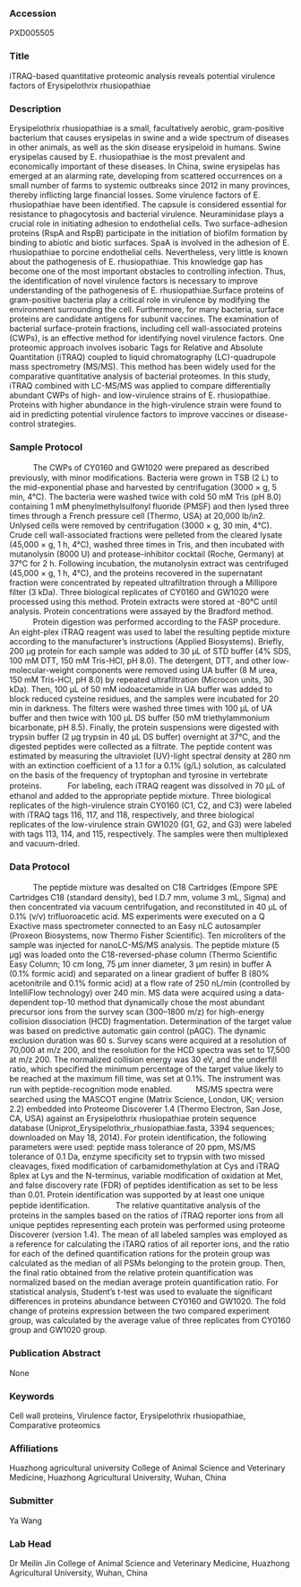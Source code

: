 ### Accession
PXD005505

### Title
iTRAQ-based quantitative proteomic analysis reveals potential virulence factors of Erysipelothrix rhusiopathiae

### Description
Erysipelothrix rhusiopathiae is a small, facultatively aerobic, gram-positive bacterium that causes erysipelas in swine and a wide spectrum of diseases in other animals, as well as the skin disease erysipeloid in humans. Swine erysipelas caused by E. rhusiopathiae is the most prevalent and economically important of these diseases. In China, swine erysipelas has emerged at an alarming rate, developing from scattered occurrences on a small number of farms to systemic outbreaks since 2012 in many provinces, thereby inflicting large financial losses. Some virulence factors of E. rhusiopathiae have been identified. The capsule is considered essential for resistance to phagocytosis and bacterial virulence. Neuraminidase plays a crucial role in initiating adhesion to endothelial cells. Two surface-adhesion proteins (RspA and RspB) participate in the initiation of biofilm formation by binding to abiotic and biotic surfaces. SpaA is involved in the adhesion of E. rhusiopathiae to porcine endothelial cells. Nevertheless, very little is known about the pathogenesis of E. rhusiopathiae. This knowledge gap has become one of the most important obstacles to controlling infection. Thus, the identification of novel virulence factors is necessary to improve understanding of the pathogenesis of E. rhusiopathiae.Surface proteins of gram-positive bacteria play a critical role in virulence by modifying the environment surrounding the cell. Furthermore, for many bacteria, surface proteins are candidate antigens for subunit vaccines. The examination of bacterial surface-protein fractions, including cell wall-associated proteins (CWPs), is an effective method for identifying novel virulence factors. One proteomic approach involves isobaric Tags for Relative and Absolute Quantitation (iTRAQ) coupled to liquid chromatography (LC)-quadrupole mass spectrometry (MS/MS). This method has been widely used for the comparative quantitative analysis of bacterial proteomes. In this study, iTRAQ combined with LC-MS/MS was applied to compare differentially abundant CWPs of high- and low-virulence strains of E. rhusiopathiae. Proteins with higher abundance in the high-virulence strain were found to aid in predicting potential virulence factors to improve vaccines or disease-control strategies.

### Sample Protocol
　　　The CWPs of CY0160 and GW1020 were prepared as described previously, with minor modifications. Bacteria were grown in TSB (2 L) to the mid-exponential phase and harvested by centrifugation (3000 × g, 5 min, 4°C). The bacteria were washed twice with cold 50 mM Tris (pH 8.0) containing 1 mM phenylmethylsulfonyl fluoride (PMSF) and then lysed three times through a French pressure cell (Thermo, USA) at 20,000 lb/in2. Unlysed cells were removed by centrifugation (3000 × g, 30 min, 4°C). Crude cell wall-associated fractions were pelleted from the cleared lysate (45,000 × g, 1 h, 4°C), washed three times in Tris, and then incubated with mutanolysin (8000 U) and protease-inhibitor cocktail (Roche, Germany) at 37°C for 2 h. Following incubation, the mutanolysin extract was centrifuged (45,000 × g, 1 h, 4°C), and the proteins recovered in the supernatant fraction were concentrated by repeated ultrafiltration through a Millipore filter (3 kDa). Three biological replicates of CY0160 and GW1020 were processed using this method. Protein extracts were stored at -80°C until analysis. Protein concentrations were assayed by the Bradford method.  　　　Protein digestion was performed according to the FASP procedure. An eight-plex iTRAQ reagent was used to label the resulting peptide mixture according to the manufacturer’s instructions (Applied Biosystems). Briefly, 200 μg protein for each sample was added to 30 μL of STD buffer (4% SDS, 100 mM DTT, 150 mM Tris-HCl, pH 8.0). The detergent, DTT, and other low-molecular-weight components were removed using UA buffer (8 M urea, 150 mM Tris-HCl, pH 8.0) by repeated ultrafiltration (Microcon units, 30 kDa). Then, 100 μL of 50 mM iodoacetamide in UA buffer was added to block reduced cysteine residues, and the samples were incubated for 20 min in darkness. The filters were washed three times with 100 μL of UA buffer and then twice with 100 μL DS buffer (50 mM triethylammonium bicarbonate, pH 8.5). Finally, the protein suspensions were digested with trypsin buffer (2 μg trypsin in 40 μL DS buffer) overnight at 37°C, and the digested peptides were collected as a filtrate. The peptide content was estimated by measuring the ultraviolet (UV)-light spectral density at 280 nm with an extinction coefficient of a 1.1 for a 0.1% (g/L) solution, as calculated on the basis of the frequency of tryptophan and tyrosine in vertebrate proteins. 　　　For labeling, each iTRAQ reagent was dissolved in 70 μL of ethanol and added to the appropriate peptide mixture. Three biological replicates of the high-virulence strain CY0160 (C1, C2, and C3) were labeled with iTRAQ tags 116, 117, and 118, respectively, and three biological replicates of the low-virulence strain GW1020 (G1, G2, and G3) were labeled with tags 113, 114, and 115, respectively. The samples were then multiplexed and vacuum-dried.

### Data Protocol
　　　The peptide mixture was desalted on C18 Cartridges (Empore SPE Cartridges C18 (standard density), bed I.D.7 mm, volume 3 mL, Sigma) and then concentrated via vacuum centrifugation, and reconstituted in 40 µL of 0.1% (v/v) trifluoroacetic acid. MS experiments were executed on a Q Exactive mass spectrometer connected to an Easy nLC autosampler (Proxeon Biosystems, now Thermo Fisher Scientific). Ten microliters of the sample was injected for nanoLC-MS/MS analysis. The peptide mixture (5 μg) was loaded onto the C18-reversed-phase column (Thermo Scientific Easy Column; 10 cm long, 75 μm inner diameter, 3 μm resin) in buffer A (0.1% formic acid) and separated on a linear gradient of buffer B (80% acetonitrile and 0.1% formic acid) at a flow rate of 250 nL/min (controlled by IntelliFlow technology) over 240 min. MS data were acquired using a data-dependent top-10 method that dynamically chose the most abundant precursor ions from the survey scan (300–1800 m/z) for high-energy collision dissociation (HCD) fragmentation. Determination of the target value was based on predictive automatic gain control (pAGC). The dynamic exclusion duration was 60 s. Survey scans were acquired at a resolution of 70,000 at m/z 200, and the resolution for the HCD spectra was set to 17,500 at m/z 200. The normalized collision energy was 30 eV, and the underfill ratio, which specified the minimum percentage of the target value likely to be reached at the maximum fill time, was set at 0.1%. The instrument was run with peptide-recognition mode enabled.　　　MS/MS spectra were searched using the MASCOT engine (Matrix Science, London, UK; version 2.2) embedded into Proteome Discoverer 1.4 (Thermo Electron, San Jose, CA, USA) against an Erysipelothrix rhusiopathiae protein sequence database (Uniprot_Erysipelothrix_rhusiopathiae.fasta, 3394 sequences; downloaded on May 18, 2014). For protein identification, the following parameters were used: peptide mass tolerance of 20 ppm, MS/MS tolerance of 0.1 Da, enzyme specificity set to trypsin with two missed cleavages, fixed modification of carbamidomethylation at Cys and iTRAQ 8plex at Lys and the N-terminus, variable modification of oxidation at Met, and false discovery rate (FDR) of peptides identification as set to be less than 0.01. Protein identification was supported by at least one unique peptide identification.        　　　The relative quantitative analysis of the proteins in the samples based on the ratios of iTRAQ reporter ions from all unique peptides representing each protein was performed using proteome Discoverer (version 1.4). The mean of all labeled samples was employed as a reference for calculating the iTARQ ratios of all reporter ions, and the ratio for each of the defined quantification rations for the protein group was calculated as the median of all PSMs belonging to the protein group. Then, the final ratio obtained from the relative protein quantification was normalized based on the median average protein quantification ratio. For statistical analysis, Student’s t-test was used to evaluate the significant differences in proteins abundance between CY0160 and GW1020. The fold change of proteins expression between the two compared experiment group, was calculated by the average value of three replicates from CY0160 group and GW1020 group.

### Publication Abstract
None

### Keywords
Cell wall proteins, Virulence factor, Erysipelothrix rhusiopathiae, Comparative proteomics

### Affiliations
Huazhong agricultural university
College of Animal Science and Veterinary Medicine, Huazhong Agricultural University, Wuhan, China

### Submitter
Ya Wang

### Lab Head
Dr Meilin Jin
College of Animal Science and Veterinary Medicine, Huazhong Agricultural University, Wuhan, China



